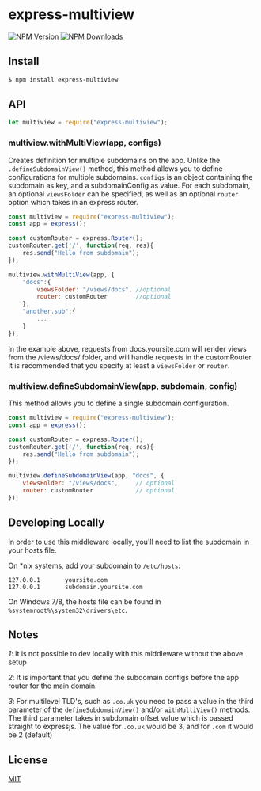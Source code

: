 # express-multiview

[![NPM Version][npm-image]][npm-url]
[![NPM Downloads][downloads-image]][downloads-url]

## Install
```sh
$ npm install express-multiview
```

## API

<!-- eslint-disable no-unused-vars -->
```js
let multiview = require("express-multiview");
```


### multiview.withMultiView(app, configs)

Creates definition for multiple subdomains on the app. Unlike the `.defineSubdomainView()` method, this method allows you to define configurations for multiple subdomains. `configs` is an object containing the subdomain as key, and a subdomainConfig as value. For each subdomain, an optional `viewsFolder` can be specified, as well as an optional `router` option which takes in an express router.

```js
const multiview = require("express-multiview");
const app = express();

const customRouter = express.Router();
customRouter.get('/', function(req, res){
    res.send("Hello from subdomain");
});

multiview.withMultiView(app, {
    "docs":{
        viewsFolder: "/views/docs", //optional
        router: customRouter        //optional
    },
    "another.sub":{
        ...
    }
});
```

In the example above, requests from docs.yoursite.com will render views from the /views/docs/ folder, and will handle requests in the customRouter. It is recommended that you specify at least a `viewsFolder` or `router`.


### multiview.defineSubdomainView(app, subdomain, config)

This method allows you to define a single subdomain configuration. 

```js
const multiview = require("express-multiview");
const app = express();

const customRouter = express.Router();
customRouter.get('/', function(req, res){
    res.send("Hello from subdomain");
});

multiview.defineSubdomainView(app, "docs", {
    viewsFolder: "/views/docs",     // optional
    router: customRouter            // optional
});
```

## Developing Locally

In order to use this middleware locally, you'll need to
list the subdomain in your hosts file.

On *nix systems, add your subdomain to `/etc/hosts`:
```
127.0.0.1       yoursite.com
127.0.0.1       subdomain.yoursite.com
```

On Windows 7/8, the hosts file can be found in `%systemroot%\system32\drivers\etc`.


## Notes


_1_: It is not possible to dev locally with this middleware without the above setup

_2_: It is important that you define the subdomain configs before the app router for the main domain. 

_3_: For multilevel TLD's, such as `.co.uk` you need to pass a value in the third parameter of the `defineSubdomainView()` and/or `withMultiView()` methods. The third parameter takes in subdomain offset value which is passed straight to expressjs. The value for `.co.uk` would be 3, and for `.com` it would be 2 (default)


## License

[MIT](LICENSE)

[npm-image]: https://img.shields.io/npm/v/express-multiview.svg
[npm-url]: https://npmjs.org/package/express-multiview
[downloads-image]: https://img.shields.io/npm/dm/express-multiview.svg
[downloads-url]: https://npmjs.org/package/express-multiview

